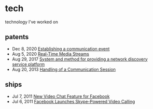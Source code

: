 # tech
technology I've worked on

## patents
- Dec 8, 2020 [Establishing a communication event](https://uspto.report/patent/grant/10,860,980)
- Aug 5, 2020 [Real-Time Media Streams](https://uspto.report/patent/app/20210044630)
- Aug 29, 2017 [System and method for providing a network discovery service platform](https://uspto.report/patent/grant/9,749,428)
- Aug 20, 2013 [Handling of a Communication Session](https://uspto.report/patent/grant/9,021,105)

## ships
- Jul 7, 2011 [New Video Chat Feature for Facebook](https://www.youtube.com/watch?v=rGNNOprYsNg)
- Jul 6, 2011 [Facebook Launches Skype-Powered Video Calling](https://techcrunch.com/2011/07/06/facebook-launches-skype-powered-video-calling/)
